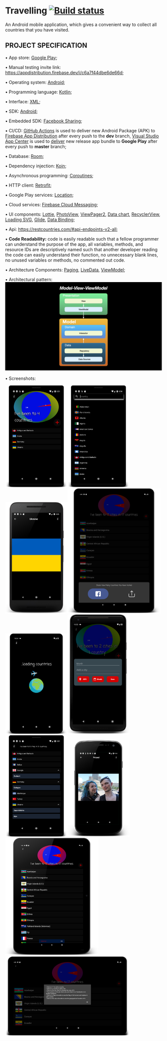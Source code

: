 # Travelling [![Build status](https://build.appcenter.ms/v0.1/apps/6ef58ca2-721c-4622-bfe7-336d4c6d7d01/branches/master/badge)](https://appcenter.ms)

An Android mobile application, which gives a convenient way to collect all countries that you have
visited.

## PROJECT SPECIFICATION

• App store: [Google Play](https://play.google.com/store/apps/details?id=ua.turskyi.travelling);

• Manual testing invite link: https://appdistribution.firebase.dev/i/c6a7f44dbe6de66d;

• Operating system: [Android](https://www.android.com/);

• Programming language: [Kotlin](https://kotlinlang.org/);

• Interface: [XML](https://developer.android.com/guide/topics/ui/declaring-layout);

• SDK: [Android](https://developer.android.com/studio/intro);

• Embedded SDK: [Facebook Sharing](https://developers.facebook.com/docs/sharing/android);

• CI/CD: [GitHub Actions](https://docs.github.com/en/actions) is used to deliver new Android
Package (APK) to [Firebase App Distribution](https://firebase.google.com/docs/app-distribution)
after every push to the **dev** branch,
[Visual Studio App Center](https://docs.microsoft.com/en-us/appcenter/) is used
to [deliver](https://appcenter.ms/users/Turskyi/apps/Travelling/build/branches/master) new release
app bundle to **Google Play** after every push to **master** branch;

• Database: [Room](https://developer.android.com/training/data-storage/room);

• Dependency injection: [Koin](https://insert-koin.io/docs/reference/introduction);

• Asynchronous programming: [Coroutines](https://developer.android.com/kotlin/coroutines);

• HTTP client: [Retrofit](https://square.github.io/retrofit/);

• Google Play services: [Location](https://developer.android.com/training/location);

• Cloud services: [Firebase Cloud Messaging](https://firebase.google.com/docs/cloud-messaging);

• UI components: [Lottie](https://lottiefiles.com/what-is-lottie),
[PhotoView](https://github.com/Baseflow/PhotoView),
[ViewPager2](https://developer.android.com/jetpack/androidx/releases/viewpager2),
[Data chart](https://weeklycoding.com/mpandroidchart/),
[RecyclerView](http://www.recyclerview.org/),
[Loading SVG](https://github.com/corouteam/GlideToVectorYou),
[Glide](https://bumptech.github.io/glide/),
[Data Binding](https://developer.android.com/topic/libraries/data-binding);

• Api: https://restcountries.com/#api-endpoints-v2-all;

• **Code Readability:** code is easily readable such that a fellow programmer can understand the
purpose of the app, all variables, methods, and resource IDs are descriptively named such that
another developer reading the code can easily understand their function, no unnecessary blank lines,
no unused variables or methods, no commented out code.

• Architecture Components:
[Paging](https://developer.android.com/topic/libraries/architecture/paging),
[LiveData](https://developer.android.com/topic/libraries/architecture/livedata),
[ViewModel](https://developer.android.com/topic/libraries/architecture/viewmodel);

• Architectural pattern:
<a href="https://en.wikipedia.org/wiki/Model%E2%80%93view%E2%80%93viewmodel"><img src="documentation/android_model_view_viewmodel.jpeg" width="800" ></a>

• Screenshots:

<img src="screenshots/device-2020-06-05-085243.png" width="200" ><img src="screenshots/device-2020-06-05-085456.png" width="200" >
<img src="screenshots/device-2020-06-05-090524.png" width="200" ><img src="screenshots/device-2020-06-28-164528.png" width="300" >
<img src="screenshots/device-2020-10-18-103522.png" width="200" ><img src="screenshots/device-2020-10-18-103111.png" width="200" >
<img src="screenshots/device-2020-06-05-090129.png" width="200" ><img src="screenshots/device-2020-06-05-091508.png" width="200" >
<img src="screenshots/device-2020-06-05-094730.png" width="300" ><img src="screenshots/device-2020-06-28-162902.png" width="400" >
